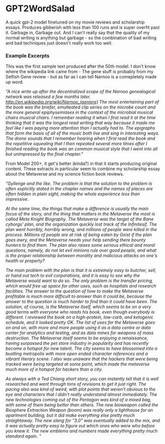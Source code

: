 # GPT2WordSalad
A quick gpt-2 model finetuned on my movie reviews and scholarship essays. Produces gibberish with less than 100 runs and is super overfit past it. Garbage in, Garbage out. And I can't really say that the quality of my normal writing is anything but garbage - so the combination of bad writing and bad techniques just doesn't really work too well.

###  Example Excerpts

This was the first sample text produced after the 50th model. I don't know where the wikipedia link came from - The gene stuff is probably from my Selfish Gene review -  but as far as I can tell Narnoo is a comepletely made up word.

*"A nice write up after the 
decentralized scope of the Narnoo genealogical network was released 
a few months later. 
http://en.wikipedia.org/wiki/Narnoo_(geniere)
The most entertaining part of the book was the briefer, 
emulteated clip series on the microbe count and the more general epiphysemiases in the context of the 
microbial musical chairs musical chairs. 
I remember reading it when I first read it at the time thinking that it was the 
longest read writing that way because it made me feel like I was paying more attention than 
I actually had to. The epigraphs that form the basis of all of the music both live 
and sing in interesting ways. The drone sounds that I remember hearing when I first read the book 
and the repetitive squealing that I then repeated several more times after I finished reading the book was an 
common musical style that I went into all but unimpressed by the final chapter."*



From Model 200+, it get's better (kinda?) in that it starts producing original content. These extracts in particular seem to combine my scholarship essay about the Metaverse and my science fiction book reviews.

 *"Gyllenge and the like. The problem is that the solution to the problem is often explicitly stated in the chapter names and the names of places are often hidden in plain sight, making the whole experience less than impressive.*

*At the same time, the things that make a difference is usually the main focus of the story, and the thing that matters in the Metaverse the most is called 
Meta Knight Biography. The Metaverse was the target of the Bane cyborgs' plan, and the organization quickly lost track of the Infinitesif. The plan went horribly, horribly wrong, and millions of people were killed in the process. Millions of people are at risk of being eaten by Geist if the plan goes awry, and the Metaverse needs your help sending there bounty hunters to find them. The plan also raises some serious ethical and moral questions, namely, do not let evil minions rule over good people, and what is the proper relationship between morality and malicious attacks on one's health or property?*

*The main problem with the plan is that it is extremely easy to butcher, sell, or hand out tech to evil corporations, and it is easy to see why the Metaverse would want to do so. The only problem is the transfer pricing, which would free up space for other uses, such as hospitals and research facilities. The answer to the question of how to make the Metaverse profitable is much more difficult to answer than it could be, because the answer to the question is much harder to find than it could have been. The solution, of course, is the Metaverse itself, which seems to be on a very good terms with everyone who reads his book, even though everybody is different. I reviewed the book on a high-protein, low-carb, and ketogenic schedule, and it looked pretty OK. The list of uses for the Metaverse goes on and on, with more and more people using it as a data centre or data center for analytics and testing, and as data mines for weapons of mass destruction. The Metaverse itself seems to be enjoying a renaissance, having surpassed the pet store industry in popularity and has recently become a hotspot for new talent. The city seems to have blossomed into a bustling metropolis with more open ended character references and a vibrant literary scene. I also was unaware that the hackers that were being tracked were being targeted at some point, which made the metaverse much more of a hotspot for hackers than a city.*

*As always with a Ted Chiang short story, you can instantly tell that it is well researched and went through tons of revisions to get it just right. The pacing also was kind of weird, with plot points that weren't obvious to the eye and characters that I didn't really understand almost immediately. The new technologies coming out of the Pentagon was kind of a mixed bag, with some of them being better than others. The new bioweapon called the Biosphere Extraction Weapon (boom) was really only a lighthouse for an apartment building, but it did make everything else pretty much straightaway. The new slang for "3.0" was eventually added to the mix, and it was actually pretty easy to figure out which ones who were who before you knew it. The new emblems and numbers made everything pretty much standard again. "*
